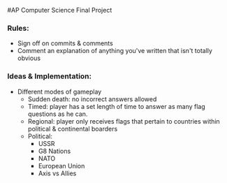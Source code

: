 #AP Computer Science Final Project

### Rules:
- Sign off on commits & comments
- Comment an explanation of anything you've written that isn't totally obvious

### Ideas & Implementation:
- Different modes of gameplay
    - Sudden death: no incorrect answers allowed
    - Timed: player has a set length of time to answer as many flag questions as he can. 
    - Regional: player only receives flags that pertain to countries within political & continental boarders
    - Political: 
        - USSR
        - G8 Nations
        - NATO
        - European Union
        - Axis vs Allies
